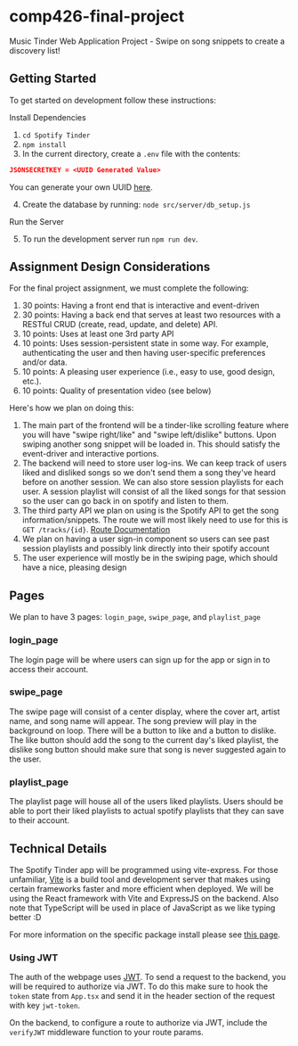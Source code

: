 # comp426-final-project

Music Tinder Web Application Project - Swipe on song snippets to create a discovery list!

## Getting Started

To get started on development follow these instructions:

Install Dependencies

1) `cd Spotify Tinder`
2) `npm install`
3) In the current directory, create a `.env` file with the contents:

```json
JSONSECRETKEY = <UUID Generated Value>
```
You can generate your own UUID [here](https://www.uuidgenerator.net/).

4) Create the database by running: `node src/server/db_setup.js`

Run the Server

5) To run the development server run `npm run dev`.

## Assignment Design Considerations

For the final project assignment, we must complete the following:

1) 30 points: Having a front end that is interactive and event-driven
2) 30 points: Having a back end that serves at least two resources with a RESTful CRUD (create, read, update, and delete) API.
3) 10 points: Uses at least one 3rd party API
4) 10 points: Uses session-persistent state in some way. For example, authenticating the user and then having user-specific preferences and/or data.
5) 10 points: A pleasing user experience (i.e., easy to use, good design, etc.).
6) 10 points: Quality of presentation video (see below)

Here's how we plan on doing this:

1) The main part of the frontend will be a tinder-like scrolling feature where you will have "swipe right/like" and "swipe left/dislike" buttons. Upon swiping another song snippet will be loaded in. This should satisfy the event-driver and interactive portions.
2) The backend will need to store user log-ins. We can keep track of users liked and disliked songs so we don't send them a song they've heard before on another session. We can also store session playlists for each user. A session playlist will consist of all the liked songs for that session so the user can go back in on spotify and listen to them.
3) The third party API we plan on using is the Spotify API to get the song information/snippets. The route we will most likely need to use for this is `GET /tracks/{id}`. [Route Documentation](https://developer.spotify.com/documentation/web-api/reference/get-track)
4) We plan on having a user sign-in component so users can see past session playlists and possibly link directly into their spotify account
5) The user experience will mostly be in the swiping page, which should have a nice, pleasing design

## Pages

We plan to have 3 pages: `login_page`, `swipe_page`, and `playlist_page`

### login_page

The login page will be where users can sign up for the app or sign in to access their account.

### swipe_page

The swipe page will consist of a center display, where the cover art, artist name, and song name will appear. The song preview will play in the background on loop. There will be a button to like and a button to dislike. The like button should add the song to the current day's liked playlist, the dislike song button should make sure that song is never suggested again to the user.

### playlist_page

The playlist page will house all of the users liked playlists. Users should be able to port their liked playlists to actual spotify playlists that they can save to their account.

## Technical Details

The Spotify Tinder app will be programmed using vite-express. For those unfamiliar, [Vite](https://vitejs.dev/) is a build tool and development server that makes using certain frameworks faster and more efficient when deployed. We will be using the React framework with Vite and ExpressJS on the backend. Also note that TypeScript will be used in place of JavaScript as we like typing better :D

For more information on the specific package install please see [this page](https://www.npmjs.com/package/create-vite-express).

### Using JWT

The auth of the webpage uses [JWT](https://www.npmjs.com/package/jsonwebtoken). To send a request to the backend, you will be required to authorize via JWT. To do this make sure to hook the `token` state from `App.tsx` and send it in the header section of the request with key `jwt-token`.

On the backend, to configure a route to authorize via JWT, include the `verifyJWT` middleware function to your route params.
